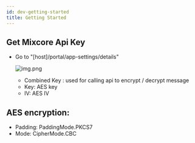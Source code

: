 ```yaml
---
id: dev-getting-started
title: Getting Started
---
```

## Get Mixcore Api Key
- Go to "[host]/portal/app-settings/details"
  
  ![img.png](https://gcdnb.pbrd.co/images/l2y4o9vFdzYE.png?o=1)

  - Combined Key : used for calling api to encrypt / decrypt message
  - Key: AES key
  - IV: AES IV

## AES encryption:
- Padding: PaddingMode.PKCS7
- Mode: CipherMode.CBC

  